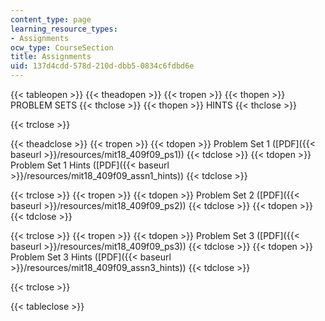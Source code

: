 ```yaml
---
content_type: page
learning_resource_types:
- Assignments
ocw_type: CourseSection
title: Assignments
uid: 137d4cdd-578d-210d-dbb5-0834c6fdbd6e
---
```


{{< tableopen >}}
{{< theadopen >}}
{{< tropen >}}
{{< thopen >}}
PROBLEM SETS
{{< thclose >}}
{{< thopen >}}
HINTS
{{< thclose >}}

{{< trclose >}}

{{< theadclose >}}
{{< tropen >}}
{{< tdopen >}}
Problem Set 1 ([PDF]({{< baseurl >}}/resources/mit18_409f09_ps1))
{{< tdclose >}}
{{< tdopen >}}
Problem Set 1 Hints ([PDF]({{< baseurl >}}/resources/mit18_409f09_assn1_hints))
{{< tdclose >}}

{{< trclose >}}
{{< tropen >}}
{{< tdopen >}}
Problem Set 2 ([PDF]({{< baseurl >}}/resources/mit18_409f09_ps2))
{{< tdclose >}}
{{< tdopen >}}
 
{{< tdclose >}}

{{< trclose >}}
{{< tropen >}}
{{< tdopen >}}
Problem Set 3 ([PDF]({{< baseurl >}}/resources/mit18_409f09_ps3))
{{< tdclose >}}
{{< tdopen >}}
Problem Set 3 Hints ([PDF]({{< baseurl >}}/resources/mit18_409f09_assn3_hints))
{{< tdclose >}}

{{< trclose >}}

{{< tableclose >}}